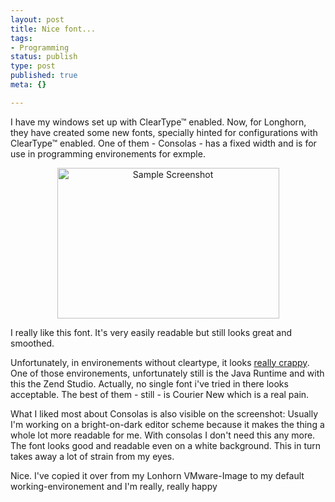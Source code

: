 ```yaml
---
layout: post
title: Nice font...
tags:
- Programming
status: publish
type: post
published: true
meta: {}

---
```

<p>I have my windows set up with ClearType&trade; enabled. Now, for Longhorn, they have created some new fonts, specially hinted for configurations with ClearType&trade; enabled. One of them - Consolas - has a fixed width and is for use in programming environements for exmple.</p>
<div align="center">
<img alt="Sample Screenshot" src="http://www.gnegg.ch/archives/fontsample.png" width="355" height="241" />
</div>
<p>I really like this font. It's very easily readable but still looks great and smoothed.</p>
<p>Unfortunately, in environements without cleartype, it looks <a href="http://www.codinghorror.com/blog/archives/000356.html">really crappy</a>. One of those environements, unfortunately still is the Java Runtime and with this the Zend Studio. Actually, no single font i've tried in there looks acceptable. The best of them - still - is Courier New which is a real pain.</p>
<p>What I liked most about Consolas is also visible on the screenshot: Usually I'm working on a bright-on-dark editor scheme because it makes the thing a whole lot more readable for me. With consolas I don't need this any more. The font looks good and readable even on a white background. This in turn takes away a lot of strain from my eyes.</p>
<p>Nice. I've copied it over from my Lonhorn VMware-Image to my default working-environement and I'm really, really happy</p>
